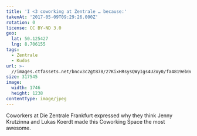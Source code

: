 ```yaml
---
title: 'I <3 coworking at Zentrale … because:'
takenAt: '2017-05-09T09:29:26.000Z'
rotation: 0
license: CC BY-ND 3.0
geo:
  lat: 50.125427
  lng: 8.706155
tags:
  - Zentrale
  - Kudos
url: >-
  //images.ctfassets.net/bncv3c2gt878/27KixHRsysQWyIgs4UZoy0/fa4819eb0dba2464c323692bfe8d3d4e/i-3-coworking-at-zentrale--because_33739862443_o
size: 317545
image:
  width: 1746
  height: 1238
contentType: image/jpeg
---
```


Coworkers at Die Zentrale Frankfurt expressed why they think Jenny Krutzinna and Lukas Koerdt made this Coworking Space the most awesome.